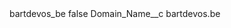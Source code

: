<?xml version="1.0" encoding="UTF-8"?>
<CustomMetadata xmlns="http://soap.sforce.com/2006/04/metadata" xmlns:xsi="http://www.w3.org/2001/XMLSchema-instance" xmlns:xsd="http://www.w3.org/2001/XMLSchema">
    <label>bartdevos_be</label>
    <protected>false</protected>
    <values>
        <field>Domain_Name__c</field>
        <value xsi:type="xsd:string">bartdevos.be</value>
    </values>
</CustomMetadata>
